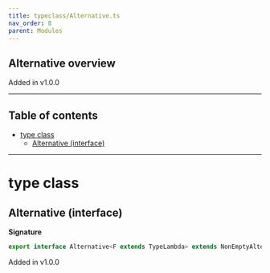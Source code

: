 ```yaml
---
title: typeclass/Alternative.ts
nav_order: 8
parent: Modules
---
```


## Alternative overview

Added in v1.0.0

---

<h2 class="text-delta">Table of contents</h2>

- [type class](#type-class)
  - [Alternative (interface)](#alternative-interface)

---

# type class

## Alternative (interface)

**Signature**

```ts
export interface Alternative<F extends TypeLambda> extends NonEmptyAlternative<F>, Coproduct<F> {}
```

Added in v1.0.0
